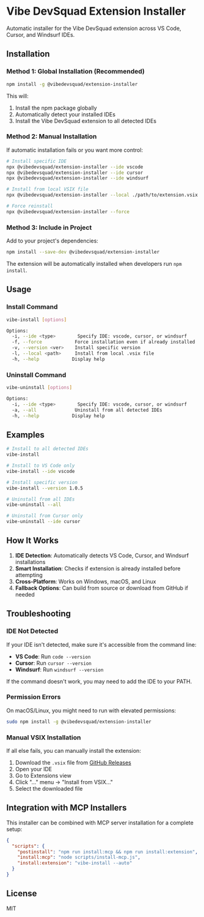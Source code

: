 # Vibe DevSquad Extension Installer

Automatic installer for the Vibe DevSquad extension across VS Code, Cursor, and Windsurf IDEs.

## Installation

### Method 1: Global Installation (Recommended)

```bash
npm install -g @vibedevsquad/extension-installer
```

This will:
1. Install the npm package globally
2. Automatically detect your installed IDEs
3. Install the Vibe DevSquad extension to all detected IDEs

### Method 2: Manual Installation

If automatic installation fails or you want more control:

```bash
# Install specific IDE
npx @vibedevsquad/extension-installer --ide vscode
npx @vibedevsquad/extension-installer --ide cursor
npx @vibedevsquad/extension-installer --ide windsurf

# Install from local VSIX file
npx @vibedevsquad/extension-installer --local ./path/to/extension.vsix

# Force reinstall
npx @vibedevsquad/extension-installer --force
```

### Method 3: Include in Project

Add to your project's dependencies:

```bash
npm install --save-dev @vibedevsquad/extension-installer
```

The extension will be automatically installed when developers run `npm install`.

## Usage

### Install Command

```bash
vibe-install [options]

Options:
  -i, --ide <type>        Specify IDE: vscode, cursor, or windsurf
  -f, --force            Force installation even if already installed
  -v, --version <ver>    Install specific version
  -l, --local <path>     Install from local .vsix file
  -h, --help            Display help
```

### Uninstall Command

```bash
vibe-uninstall [options]

Options:
  -i, --ide <type>        Specify IDE: vscode, cursor, or windsurf
  -a, --all              Uninstall from all detected IDEs
  -h, --help            Display help
```

## Examples

```bash
# Install to all detected IDEs
vibe-install

# Install to VS Code only
vibe-install --ide vscode

# Install specific version
vibe-install --version 1.0.5

# Uninstall from all IDEs
vibe-uninstall --all

# Uninstall from Cursor only
vibe-uninstall --ide cursor
```

## How It Works

1. **IDE Detection**: Automatically detects VS Code, Cursor, and Windsurf installations
2. **Smart Installation**: Checks if extension is already installed before attempting
3. **Cross-Platform**: Works on Windows, macOS, and Linux
4. **Fallback Options**: Can build from source or download from GitHub if needed

## Troubleshooting

### IDE Not Detected

If your IDE isn't detected, make sure it's accessible from the command line:

- **VS Code**: Run `code --version`
- **Cursor**: Run `cursor --version`
- **Windsurf**: Run `windsurf --version`

If the command doesn't work, you may need to add the IDE to your PATH.

### Permission Errors

On macOS/Linux, you might need to run with elevated permissions:

```bash
sudo npm install -g @vibedevsquad/extension-installer
```

### Manual VSIX Installation

If all else fails, you can manually install the extension:

1. Download the `.vsix` file from [GitHub Releases](https://github.com/vibedevsquad/vibe-devsquad/releases)
2. Open your IDE
3. Go to Extensions view
4. Click "..." menu → "Install from VSIX..."
5. Select the downloaded file

## Integration with MCP Installers

This installer can be combined with MCP server installation for a complete setup:

```json
{
  "scripts": {
    "postinstall": "npm run install:mcp && npm run install:extension",
    "install:mcp": "node scripts/install-mcp.js",
    "install:extension": "vibe-install --auto"
  }
}
```

## License

MIT
